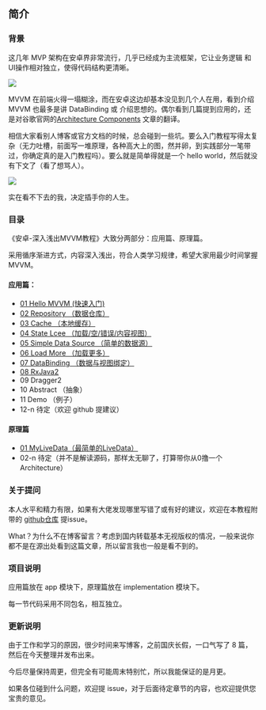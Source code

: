 ## 简介 ##

### 背景 ###
这几年 MVP 架构在安卓界非常流行，几乎已经成为主流框架，它让业务逻辑 和 UI操作相对独立，使得代码结构更清晰。

![](http://upload-images.jianshu.io/upload_images/2036280-f4bf081e57dbdfff.jpg?imageMogr2/auto-orient/strip%7CimageView2/2/w/1240)

MVVM 在前端火得一塌糊涂，而在安卓这边却基本没见到几个人在用，看到介绍 MVVM 也最多是讲 DataBinding 或 介绍思想的。偶尔看到几篇提到应用的，还是对谷歌官网的[Architecture Components](https://developer.android.com/topic/libraries/architecture/index.html) 文章的翻译。

相信大家看别人博客或官方文档的时候，总会碰到一些坑。要么入门教程写得太复杂（无力吐槽，前面写一堆原理，各种高大上的图，然并卵，到实践部分一笔带过，你确定真的是入门教程吗）。要么就是简单得就是一个 hello world，然后就没有下文了（看了想骂人）。

![](http://upload-images.jianshu.io/upload_images/2036280-aedda65b339fb994.jpg?imageMogr2/auto-orient/strip%7CimageView2/2/w/1240)

实在看不下去的我，决定插手你的人生。

### 目录 ###

《安卓-深入浅出MVVM教程》大致分两部分：应用篇、原理篇。

采用循序渐进方式，内容深入浅出，符合人类学习规律，希望大家用最少时间掌握 MVVM。

#### 应用篇： ####
- [01 Hello MVVM (快速入门)](http://www.jianshu.com/p/bcdb7c2a07eb)
- [02 Repository （数据仓库）](http://www.jianshu.com/p/6a1e32206dfc)
- [03 Cache （本地缓存）](http://www.jianshu.com/p/cf9482d71241)
- [04 State Lcee （加载/空/错误/内容视图）](http://www.jianshu.com/p/26de1ad0a423)
- [05 Simple Data Source （简单的数据源）](http://www.jianshu.com/p/246b54237e5d)
- [06 Load More （加载更多）](http://www.jianshu.com/p/7ace2a416587)
- [07 DataBinding （数据与视图绑定）](http://www.jianshu.com/p/dba2023b07e3)
- [08 RxJava2](http://www.jianshu.com/p/fcee079651d6)
- 09 Dragger2
- 10 Abstract （抽象）
- 11 Demo （例子）
- 12-n 待定（欢迎 github 提建议）

#### 原理篇 ####
- [01 MyLiveData（最简单的LiveData）](http://www.jianshu.com/p/74190725cf9c)
- 02-n 待定（并不是解读源码，那样太无聊了，打算带你从0撸一个 Architecture）


### 关于提问 ###
本人水平和精力有限，如果有大佬发现哪里写错了或有好的建议，欢迎在本教程附带的 [github仓库](https://github.com/ittianyu/MVVM) 提issue。

What？为什么不在博客留言？考虑到国内转载基本无视版权的情况，一般来说你都不是在源出处看到这篇文章，所以留言我也一般是看不到的。

### 项目说明 ###

应用篇放在 app 模块下，原理篇放在 implementation 模块下。

每一节代码采用不同包名，相互独立。


### 更新说明 ###

由于工作和学习的原因，很少时间来写博客，之前国庆长假，一口气写了 8 篇，然后在今天整理并发布出来。

今后尽量保持周更，但完全有可能周末特别忙，所以我能保证的是月更。

如果各位碰到什么问题，欢迎提 issue，对于后面待定章节的内容，也欢迎提供您宝贵的意见。
